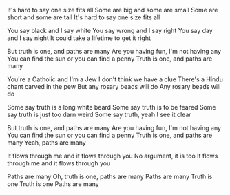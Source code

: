 It's hard to say one size fits all
Some are big and some are small
Some are short and some are tall
It's hard to say one size fits all

You say black and I say white
You say wrong and I say right
You say day and I say night
It could take a lifetime to get it right

But truth is one, and paths are many
Are you having fun, I'm not having any
You can find the sun or you can find a penny
Truth is one, and paths are many

You're a Catholic and I'm a Jew
I don't think we have a clue
There's a Hindu chant carved in the pew
But any rosary beads will do
Any rosary beads will do

Some say truth is a long white beard
Some say truth is to be feared
Some say truth is just too darn weird
Some say truth, yeah I see it clear

But truth is one, and paths are many
Are you having fun, I'm not having any
You can find the sun or you can find a penny
Truth is one, and paths are many
Yeah, paths are many

It flows through me and it flows through you
No argument, it is too
It flows through me and it flows through you

Paths are many
Oh, truth is one, paths are many
Paths are many
Truth is one
Truth is one
Paths are many
